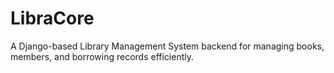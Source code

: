 # LibraCore
A Django-based Library Management System backend for managing books, members, and borrowing records efficiently.

